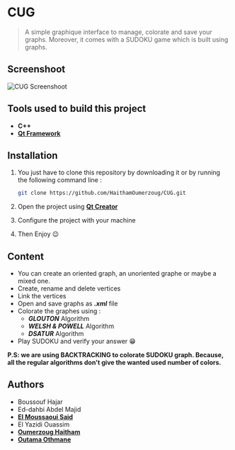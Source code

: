 # CUG

> A simple graphique interface to manage, colorate and save your graphs. Moreover, it comes with a SUDOKU game which is built using graphs.

## Screenshoot
![CUG Screenshoot](https://i.imgur.com/s5nfhFs.png)

## Tools used to build this project
* **C++**
* **[Qt Framework](https://www.qt.io)**

## Installation
1. You just have to clone this repository by downloading it or by running the following command line :
    ```bash
    git clone https://github.com/HaithamOumerzoug/CUG.git
    ```

2. Open the project using **[Qt Creator](https://www.qt.io/download)**
3. Configure the project with your machine
4. Then Enjoy 😉

## Content
* You can create an oriented graph, an unoriented graphe or maybe a mixed one.
* Create, rename and delete vertices
* Link the vertices
* Open and save graphs as **_.xml_** file
* Colorate the graphes using :
    -  **_GLOUTON_** Algorithm
    -  **_WELSH & POWELL_** Algorithm
    -  **_DSATUR_** Algorithm
* Play SUDOKU and verify your answer 😁

**P.S: we are using BACKTRACKING to colorate SUDOKU graph. Because, all the regular algorithms don't give the wanted used number of colors.**

## Authors
* Boussouf Hajar
* Ed-dahbi Abdel Majid
* **[El Moussaoui Said](https://github.com/elmoussaouisaid)**
* El Yazidi Ouassim
* **[Oumerzoug Haitham](https://github.com/HaithamOumerzoug)**
* **[Outama Othmane](https://github.com/outama-othmane)**


